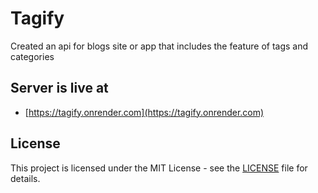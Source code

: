 # Tagify
Created an api for blogs site or app that includes the feature of tags and categories

## Server is live at
- [https://tagify.onrender.com](https://tagify.onrender.com)

## License

This project is licensed under the MIT License - see the [LICENSE](./LICENSE) file for details.
